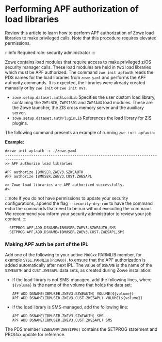 # Performing APF authorization of load libraries

Review this article to learn how to perform APF authorization of Zowe load libraries to make privileged calls. Note that this procedure requires elevated permissions.

:::info Required role: security administrator
:::

Zowe contains load modules that require access to make privileged z/OS security manager calls. These load modules are held in two load libraries which must be APF authorized. The command `zwe init apfauth` reads the PDS names for the load libraries from `zowe.yaml` and performs the APF authority commands. It is expected, the libraries were already created manually or by `zwe init` or `zwe init mvs`.

- `zowe.setup.dataset.authLoadLib`
 Specifies the user custom load library, containing the `ZWELNCH`, `ZWESIS01` and `ZWESAUX` load modules. These are the Zowe launcher, the ZIS cross memory server and the auxiliary server.
- `zowe.setup.dataset.authPluginLib`
 References the load library for ZIS plugins.

The following command presents an example of running `zwe init apfauth`:

**Example:**
```
#>zwe init apfauth -c ./zowe.yaml
-------------------------------------------------------------------------------
>> APF authorize load libraries

APF authorize IBMUSER.ZWEV3.SZWEAUTH
APF authorize IBMUSER.ZWEV3.CUST.ZWESAPL

>> Zowe load libraries are APF authorized successfully.
#>
```
:::note
If you do not have permissions to update your security configurations, append the flag `--security-dry-run` to have the command echo the commands that need to be run without executing the command. We recommend you inform your security administrator to review your job content.
:::

```
  SETPROG APF,ADD,DSNAME=IBMUSER.ZWEV3.SZWEAUTH,SMS
  SETPROG APF,ADD,DSNAME=IBMUSER.ZWEV3.CUST.ZWESAPL,SMS
```

### Making APF auth be part of the IPL

Add one of the following to your active `PROGxx` PARMLIB member, for example `SYS1.PARMLIB(PROG00)`, to ensure that the APF authorization is added automatically after next IPL. The value of `DSNAME` is the name of the `SZWEAUTH` and `CUST.ZWESAPL` data sets, as created during Zowe installation:

- If the load library is not SMS-managed, add the following lines, where `${volume}` is the name of the volume that holds the data set:
  ```
  APF ADD DSNAME(IBMUSER.ZWEV3.SZWEAUTH) VOLUME(${volume})
  APF ADD DSNAME(IBMUSER.ZWEV3.CUST.ZWESAPL) VOLUME(${volume})
  ```
- If the load library is SMS-managed, add the following line:
  ```
  APF ADD DSNAME(IBMUSER.ZWEV3.SZWEAUTH) SMS
  APF ADD DSNAME(IBMUSER.ZWEV3.CUST.ZWESAPL) SMS
  ```

The PDS member `SZWESAMP(ZWESIPRG)` contains the SETPROG statement and PROGxx update for reference.
